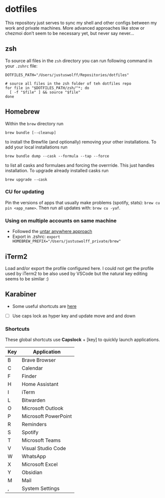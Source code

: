# dotfiles

This repository just serves to sync my shell and other configs between my work and private machines. 
More advanced approaches like stow or chezmoi don’t seem to be necessary yet, but never say never...

## zsh 
To source all files in the `zsh` directory you can run following command in your `.zshrc` file:
```shell
DOTFILES_PATH="/Users/justuswolff/Repositories/dotfiles"

# source all files in the zsh folder of teh dotfiles repo
for file in "$DOTFILES_PATH/zsh/"*; do
  [ -f "$file" ] && source "$file"
done
```

## Homebrew
Within the `brew` directory run
```shell
brew bundle [--cleanup]
```
to install the Brewfile (and optionally) removing your other installations. To add your local installations run
```shell
brew bundle dump --cask --formula --tap --force
``` 
to list all casks and formulaes and forcing the overrride. This just handles installation. To upgrade already installed casks run
```shell
brew upgrade --cask
```
### CU for updating
Pin the versions of apps that usually make problems (spotify, stats): `brew cu pin <app_name>`. Then run all updates with: `brew cu -yaf`.

### Using on multiple accounts on same machine
- Followed the [untar anywhere approach](https://stackoverflow.com/questions/41840479/how-to-use-homebrew-on-a-multi-user-macos-sierra-setup)
- Export in .zshrc: `export HOMEBREW_PREFIX="/Users/justuswolff_private/brew"`

## iTerm2
Load and/or export the profile configured here. I could not get the profile used by iTerm2 to be also used by VSCode but the natural key editing seems to be similar :)

## Karabiner
- Some useful shortcuts are [here](https://ke-complex-modifications.pqrs.org/)
- [ ] Use caps lock as hyper key and update move and and down
### Shortcuts
These global shortcuts use **Capslock** + [key] to quickly launch applications.

| Key | Application |
|-----|-------------|
| B | Brave Browser |
| C | Calendar |
| F | Finder |
| H | Home Assistant |
| I | iTerm |
| L | Bitwarden |
| O | Microsoft Outlook |
| P | Microsoft PowerPoint |
| R | Reminders |
| S | Spotify |
| T | Microsoft Teams |
| V | Visual Studio Code |
| W | WhatsApp |
| X | Microsoft Excel |
| Y | Obsidian |
| M | Mail |
| , | System Settings |

